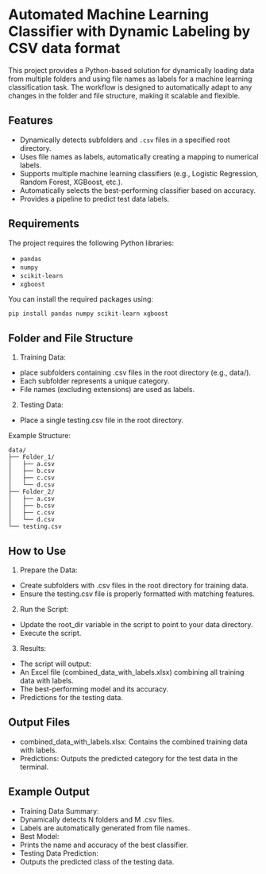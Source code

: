 # Automated Machine Learning Classifier with Dynamic Labeling by CSV data format

This project provides a Python-based solution for dynamically loading data from multiple folders and using file names as labels for a machine learning classification task. The workflow is designed to automatically adapt to any changes in the folder and file structure, making it scalable and flexible.

## Features

- Dynamically detects subfolders and `.csv` files in a specified root directory.
- Uses file names as labels, automatically creating a mapping to numerical labels.
- Supports multiple machine learning classifiers (e.g., Logistic Regression, Random Forest, XGBoost, etc.).
- Automatically selects the best-performing classifier based on accuracy.
- Provides a pipeline to predict test data labels.

## Requirements

The project requires the following Python libraries:

- `pandas`
- `numpy`
- `scikit-learn`
- `xgboost`

You can install the required packages using:

```bash
pip install pandas numpy scikit-learn xgboost
```

## Folder and File Structure

1.	Training Data:
- place subfolders containing .csv files in the root directory (e.g., data/).
- Each subfolder represents a unique category.
- File names (excluding extensions) are used as labels.
2. Testing Data:
- Place a single testing.csv file in the root directory.

Example Structure:
```shell
data/
├── Folder_1/
│   ├── a.csv
│   ├── b.csv
│   ├── c.csv
│   └── d.csv
├── Folder_2/
│   ├── a.csv
│   ├── b.csv
│   ├── c.csv
│   └── d.csv
└── testing.csv
```
## How to Use

1. Prepare the Data:
- Create subfolders with .csv files in the root directory for training data.
- Ensure the testing.csv file is properly formatted with matching features.
2. Run the Script:
- Update the root_dir variable in the script to point to your data directory.
- Execute the script.
3.	Results:
- The script will output:
- An Excel file (combined_data_with_labels.xlsx) combining all training data with labels.
- The best-performing model and its accuracy.
- Predictions for the testing data.

## Output Files

- combined_data_with_labels.xlsx: Contains the combined training data with labels.
- Predictions: Outputs the predicted category for the test data in the terminal.

## Example Output

- Training Data Summary:
- Dynamically detects N folders and M .csv files.
- Labels are automatically generated from file names.
- Best Model:
- Prints the name and accuracy of the best classifier.
- Testing Data Prediction:
- Outputs the predicted class of the testing data.

